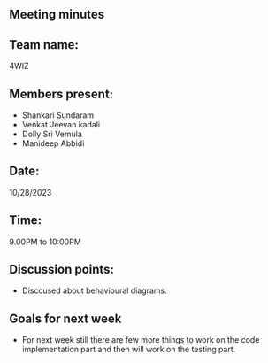 ## Meeting minutes 
## Team name: 
4WIZ
## Members present:
- Shankari Sundaram
- Venkat Jeevan kadali
- Dolly Sri Vemula
- Manideep Abbidi

## Date: 
10/28/2023

## Time: 
9.00PM to 10:00PM

## Discussion points: 

- Disccused about behavioural diagrams.
 

## Goals for next week 

- For next week still there are few more things to work on the code implementation part and then will work on the testing part.